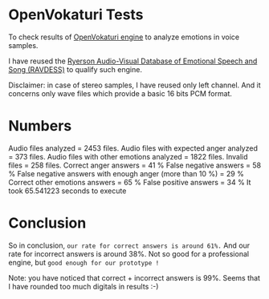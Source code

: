 # OpenVokaturi Tests

To check results of [OpenVokaturi engine](https://vokaturi.com/) to analyze emotions in voice samples.

I have reused the [Ryerson Audio-Visual Database of Emotional Speech and Song (RAVDESS)](https://zenodo.org/record/1188976) to qualify such engine. 

Disclaimer: in case of stereo samples, I have reused only left channel. 
And it concerns only wave files which provide a basic 16 bits PCM format.

# Numbers

Audio files analyzed =  2453 files.
Audio files with expected anger analyzed =   373 files.
Audio files with other emotions analyzed =  1822 files.
Invalid files = 258 files.
Correct anger answers =  41 %
False negative answers =  58 %
False negative answers with enough anger (more than 10 %) =  29 %
Correct other emotions answers =  65 %
False positive answers =  34 %
It took 65.541223 seconds to execute

# Conclusion

So in conclusion, ``our rate for correct answers is around 61%.``
And our rate for incorrect answers is around 38%.
Not so good for a professional engine, but ``good enough for our prototype !``

Note: you have noticed that correct + incorrect answers is 99%. Seems that I have rounded too much digitals in results :-)
